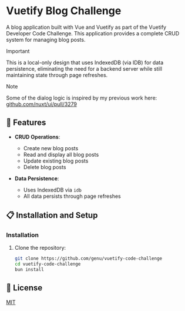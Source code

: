 # Vuetify Blog Challenge

A blog application built with Vue and Vuetify as part of the Vuetify Developer Code Challenge. This application provides a complete CRUD system for managing blog posts.

> [!IMPORTANT]
> This is a local-only design that uses IndexedDB (via IDB) for data persistence, eliminating the need for a backend server while still maintaining state through page refreshes.

> [!NOTE]
> Some of the dialog logic is inspired by my previous work here: [github.com/nuxt/ui/pull/3279](https://github.com/nuxt/ui/pull/3279)

## 🚀 Features

- **CRUD Operations**:

  - Create new blog posts
  - Read and display all blog posts
  - Update existing blog posts
  - Delete blog posts

- **Data Persistence**:
  - Uses IndexedDB via `idb`
  - All data persists through page refreshes

## 📋 Installation and Setup

### Installation

1. Clone the repository:
   ```bash
   git clone https://github.com/genu/vuetify-code-challenge
   cd vuetify-code-challenge
   bun install
   ```

## 📑 License

[MIT](http://opensource.org/licenses/MIT)
